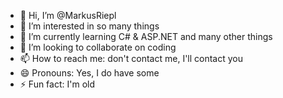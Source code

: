 - 👋 Hi, I’m @MarkusRiepl
- 👀 I’m interested in so many things
- 🌱 I’m currently learning C# & ASP.NET and many other things
- 💞️ I’m looking to collaborate on coding
- 📫 How to reach me: don't contact me, I'll contact you
- 😄 Pronouns: Yes, I do have some 
- ⚡ Fun fact: I'm old

<!---
MarkusRiepl/MarkusRiepl is a ✨ special ✨ repository because its `README.md` (this file) appears on your GitHub profile.
You can click the Preview link to take a look at your changes.
--->
